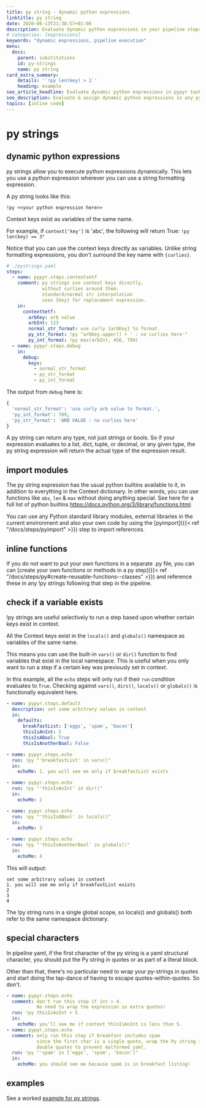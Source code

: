 ```yaml
---
title: py string - dynamic python expressions
linktitle: py string
date: 2020-06-13T21:38:57+01:00
description: Evaluate dynamic python expressions in your pipeline steps and task automation sequences.
# categories: [expressions]
keywords: "dynamic expressions, pipeline execution"
menu:
  docs:
    parent: substitutions
    id: py-strings
    name: py string
card_extra_summary:
    details: '`!py len(key) > 1`'
    heading: example
seo_article_headline: Evaluate dynamic python expressions in pypyr task-runner. 
seo_description: Evaluate & assign dynamic python expressions in any pypyr task-runner pipeline workflow.
topics: [inline code]
---
```

# py strings
## dynamic python expressions
py strings allow you to execute python expressions dynamically. This lets you 
use a python expression wherever you can use a string formatting expression.

A py string looks like this:

```text
!py <<your python expression here>>
```

Context keys exist as variables of the same name.

For example, if `context['key']` is 'abc', the following will return
True: `!py len(key) == 3"`

Notice that you can use the context keys directly as variables. Unlike
string formatting expressions, you don't surround the key name with
`{curlies}`.

```yaml
# ./pystrings.yaml
steps:
  - name: pypyr.steps.contextsetf
    comment: py strings use context keys directly, 
             without curlies around them.
             standard/normal str interpolation 
             uses {key} for replacement expression.
    in:
      contextSetf:
        arbKey: arb value
        arbInt: 123
        normal_str_format: use curly {arbKey} to format.
        py_str_format: !py "arbKey.upper() + ' : no curlies here'"
        py_int_format: !py max(arbInt, 456, 789)
  - name: pypyr.steps.debug
    in:
      debug:
        keys:
          - normal_str_format
          - py_str_format
          - py_int_format
```

The output from `debug` here is:

```python
{
  'normal_str_format': 'use curly arb value to format.',
  'py_int_format': 789,
  'py_str_format': 'ARB VALUE : no curlies here'
}
```

A py string can return any type, not just strings or bools. So if your expression
evaluates to a list, dict, tuple, or decimal, or any given type, the py string
expression will return the actual type of the expression result.

## import modules
The py string expression has the usual python builtins available to it, in
addition to everything in the Context dictionary. In other words, you can use
functions like `abs`, `len` & `max` without doing anything special. See here for
a full list of python builtins 
<https://docs.python.org/3/library/functions.html>.

You can use any Python standard library modules, external libraries in the
current environment and also your own code by using the 
[pyimport]({{< ref "/docs/steps/pyimport" >}}) step to import references.

## inline functions
If you do not want to put your own functions in a separate .py file, you can 
can 
[create your own functions or methods in a py step]({{< ref "/docs/steps/py#create-reusable-functions--classes" >}})
and reference these in any !py strings following that step in the pipeline.

## check if a variable exists
!py strings are useful selectively to run a step based upon whether certain keys
exist in context.

All the Context keys exist in the `locals()` and `globals()` namespace as
variables of the same name.

This means you can use the built-in `vars()` or `dir()` function to find
variables that exist in the local namespace. This is useful when you only want
to run a step if a certain key was previously set in context.

In this example, all the `echo` steps will only run if their `run` condition
evaluates to `True`. Checking against `vars()`, `dirs()`, `locals()` or
`globals()` is functionally equivalent here.

```yaml
- name: pypyr.steps.default
  description: set some arbitrary values in context
  in:
    defaults:
      breakfastList: ['eggs', 'spam', 'bacon']
      thisIsAnInt: 5
      thisIsABool: True
      thisIsAnotherBool: False

- name: pypyr.steps.echo
  run: !py "'breakfastList' in vars()"
  in:
    echoMe: 1. you will see me only if breakfastList exists

- name: pypyr.steps.echo
  run: !py "'thisIsAnInt' in dir()"
  in:
    echoMe: 2

- name: pypyr.steps.echo
  run: !py "'thisIsABool' in locals()"
  in:
    echoMe: 3

- name: pypyr.steps.echo
  run: !py "'thisIsAnotherBool' in globals()"
  in:
    echoMe: 4
```

This will output:

```text
set some arbitrary values in context
1. you will see me only if breakfastList exists
2
3
4
```

The !py string runs in a single global scope, so locals() and globals() both 
refer to the same namespace dictionary. 

## special characters
In pipeline yaml, if the first character of the py string is a yaml
structural character, you should put the Py string in quotes or as part
of a literal block.

Other than that, there's no particular need to wrap your py-strings in quotes 
and start doing the tap-dance of having to escape quotes-within-quotes. So 
don't.

```yaml
- name: pypyr.steps.echo
  comment: don't run this step if int > 4.
           No need to wrap the expression in extra quotes!
  run: !py thisIsAnInt < 5
  in:
    echoMe: you'll see me if context thisIsAnInt is less than 5.
- name: pypyr.steps.echo
  comment: only run this step if breakfast includes spam
           since the first char is a single quote, wrap the Py string in
           double quotes to prevent malformed yaml.
  run: !py "'spam' in ['eggs', 'spam', 'bacon']"
  in:
    echoMe: you should see me because spam is in breakfast listing!
```

## examples
See a worked [example for py strings](https://github.com/pypyr/pypyr-example/tree/master/pipelines/pystrings.yaml).